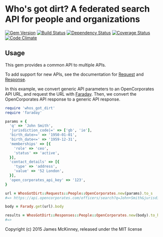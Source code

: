 # Who's got dirt? A federated search API for people and organizations

[![Gem Version](https://badge.fury.io/rb/whos_got_dirt.svg)](https://badge.fury.io/rb/whos_got_dirt)
[![Build Status](https://secure.travis-ci.org/jpmckinney/whos_got_dirt-gem.png)](https://travis-ci.org/jpmckinney/whos_got_dirt-gem)
[![Dependency Status](https://gemnasium.com/jpmckinney/whos_got_dirt-gem.png)](https://gemnasium.com/jpmckinney/whos_got_dirt-gem)
[![Coverage Status](https://coveralls.io/repos/jpmckinney/whos_got_dirt-gem/badge.png)](https://coveralls.io/r/jpmckinney/whos_got_dirt-gem)
[![Code Climate](https://codeclimate.com/github/jpmckinney/whos_got_dirt-gem.png)](https://codeclimate.com/github/jpmckinney/whos_got_dirt-gem)

## Usage

This gem provides a common API to multiple APIs.

To add support for new APIs, see the documentation for [Request](http://www.rubydoc.info/gems/whos_got_dirt/WhosGotDirt/Request) and [Response](http://www.rubydoc.info/gems/whos_got_dirt/WhosGotDirt/Response).

In this example, we convert generic API parameters to an OpenCorporates API URL, and request the URL with [Faraday](https://github.com/lostisland/faraday). Then, we convert the OpenCorporates API response to a generic API response.

```ruby
require 'whos_got_dirt'
require 'faraday'

params = {
  'q' => 'John Smith',
  'jurisdiction_code|=' => ['gb', 'ie'],
  'birth_date>=' => '1950-01-01',
  'birth_date<=' => '1959-12-31',
  'memberships' => [{
    'role' => 'ceo',
    'status' => 'active',
  }],
  'contact_details' => [{
    'type' => 'address',
    'value' => '52 London',
  }],
  'open_corporates_api_key' => '123',
}

url = WhosGotDirt::Requests::People::OpenCorporates.new(params).to_s
#=> https://api.opencorporates.com/officers/search?q=John+Smith&jurisdiction_code=gb%7Cie&date_of_birth=1950-01-01%3A1959-12-31&position=ceo&inactive=false&address=52+London&api_token=123&per_page=100&order=score

body = Farady.get(url).body

results = WhosGotDirt::Responses::People::OpenCorporates.new(body).to_h
#=> 
```

Copyright (c) 2015 James McKinney, released under the MIT license
